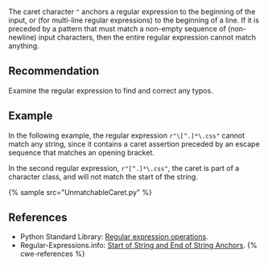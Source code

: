 The caret character `^` anchors a regular expression to the beginning of the input, or (for multi-line regular expressions) to the beginning of a line. If it is preceded by a pattern that must match a non-empty sequence of (non-newline) input characters, then the entire regular expression cannot match anything.


## Recommendation
Examine the regular expression to find and correct any typos.


## Example
In the following example, the regular expression `r"\[^.]*\.css"` cannot match any string, since it contains a caret assertion preceded by an escape sequence that matches an opening bracket.

In the second regular expression, `r"[^.]*\.css"`, the caret is part of a character class, and will not match the start of the string.

{% sample src="UnmatchableCaret.py" %}

## References
* Python Standard Library: [Regular expression operations](https://docs.python.org/library/re.html).
* Regular-Expressions.info: [Start of String and End of String Anchors](http://www.regular-expressions.info/anchors.html).
{% cwe-references %}
